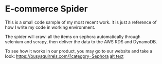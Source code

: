 # E-commerce Spider

This is a small code sample of my most recent work. It is just a reference of how I write my code in working environment.

The spider will crawl all the items on sephora automatically through selenium and scrapy, then deliver the data to the AWS RDS and DynamoDB.

To see how it works in our product, you may go to our website and take a look: https://busysquirrels.com/?category=Sephora
[alt text](https://github.com/Azure-Whale/Wrok-Sample-1----Spider/blob/main/screen_shot.jpg)
